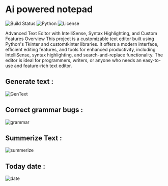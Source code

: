 # Ai powered notepad

![Build Status](https://img.shields.io/badge/build-passing-brightgreen)
![Python](https://img.shields.io/badge/python-3.11-blue)
![License](https://img.shields.io/badge/license-MIT-green)

Advanced Text Editor with IntelliSense, Syntax Highlighting, and Custom Features
Overview
This project is a customizable text editor built using Python's Tkinter and customtkinter libraries. It offers a modern interface, efficient editing features, and tools for enhanced productivity, including IntelliSense, syntax highlighting, and search-and-replace functionality. The editor is ideal for programmers, writers, or anyone who needs an easy-to-use and feature-rich text editor.

## Generate text :
![GenText](https://github.com/user-attachments/assets/ad5022e5-a5ea-4780-8d29-64d94ba33621)

## Correct grammar bugs :
![grammar](https://github.com/user-attachments/assets/2d35adb9-ca98-43d0-946b-f1a410e8018c)


## Summerize Text :
![summerize](https://github.com/user-attachments/assets/47723f67-bf63-4fe6-a94d-4611d14020e9)


## Today date :
![date](https://github.com/user-attachments/assets/a534d324-15bc-4ddc-b2e5-4aba48031326)




